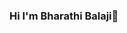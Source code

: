 ### Hi I'm  Bharathi Balaji👋

<!--
Hello! I have 14 years of experience in IT industry as a Software Tester.Currently working as Test Automation Engineer for *Tata Consultancy Services*. Has worked on Banking and Shipping domain. Used Linux Shell scripting, Postman, Java, selenium for automation.So here to share with you what I have learned.

Here are some ideas to get you started:

🎓 Bachelor of Engineering in Electrical and Electronics Engineering
💻 Software Tester
📖 A Learner
✍️ Blogger
 🌱 I’m currently working on Selenium Java
👯 I’m looking to collaborate on Selenium
🤔 I’m looking for help with Java
💬 Ask me about Selenium, Appium, Rest Assured, Jenkins Docker
📫 How to reach me:rangarajbharathibalaji@gmail.com
😄 Pronouns: He/him/his
⚡ Fun fact: Good Learner

What I Learn
♨️ Java, JavaScript
✅ Selenium Webdriver
🚀 Postman, Newman
Ⓜ️ Maven
🕓 Jmeter, Blazemeter
☁️ Azure DevOps, GitHub, Jenkins
📚 Cucumber, TestNG,Rest-Assured
📊 Cucumber MVN Report, Extent Report, Allure Report

### ⚙️ &nbsp;GitHub Analytics

<p align="center">
<a href="https://github.com/BharathiBalaji-coder">
<img height="180em" src="https://github-readme-stats-eight-theta.vercel.app/api?username=BharathiBalaji-coder&show_icons=true&theme=algolia&include_all_commits=true&count_private=true"/>
<img height="180em" src="https://github-readme-stats-eight-theta.vercel.app/api/top-langs/?username=BharathiBalaji-coder8&layout=compact&langs_count=8&theme=algolia"/>
</a>
</p>
